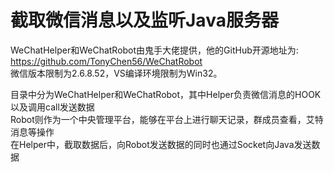 # 截取微信消息以及监听Java服务器
WeChatHelper和WeChatRobot由鬼手大佬提供，他的GitHub开源地址为:<br>
<a href="https://github.com/TonyChen56/WeChatRobot">https://github.com/TonyChen56/WeChatRobot</a><br>
微信版本限制为2.6.8.52，VS编译环境限制为Win32。<br>

目录中分为WeChatHelper和WeChatRobot，其中Helper负责微信消息的HOOK以及调用call发送数据<br>
Robot则作为一个中央管理平台，能够在平台上进行聊天记录，群成员查看，艾特消息等操作<br>
在Helper中，截取数据后，向Robot发送数据的同时也通过Socket向Java发送数据
